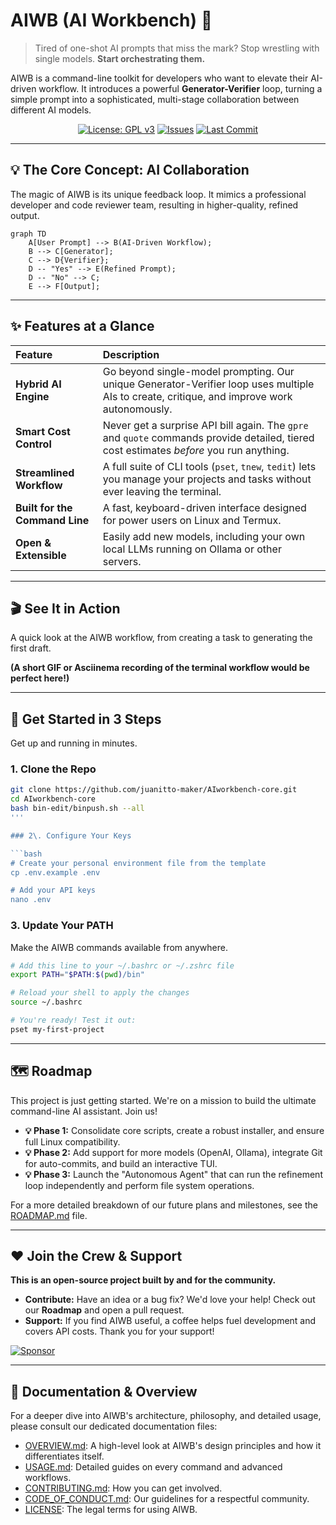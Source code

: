 # AIWB (AI Workbench) 🤖

> Tired of one-shot AI prompts that miss the mark? Stop wrestling with single models. **Start orchestrating them.**

AIWB is a command-line toolkit for developers who want to elevate their AI-driven workflow. It introduces a powerful **Generator-Verifier** loop, turning a simple prompt into a sophisticated, multi-stage collaboration between different AI models.

<div align="center">

[![License: GPL v3](https://img.shields.io/badge/License-GPLv3-blue.svg?style=for-the-badge)](https://www.gnu.org/licenses/gpl-3.0)
[![Issues](https://img.shields.io/github/issues/juanitto-maker/AIworkbench-core?style=for-the-badge&color=brightgreen)](https://github.com/juanitto-maker/AIworkbench-core/issues)
[![Last Commit](https://img.shields.io/github/last-commit/juanitto-maker/AIworkbench-core?style=for-the-badge)](https://github.com/juanitto-maker/AIworkbench-core/commits/main)
</div>

---

## 💡 The Core Concept: AI Collaboration

The magic of AIWB is its unique feedback loop. It mimics a professional developer and code reviewer team, resulting in higher-quality, refined output.

```mermaid
graph TD
    A[User Prompt] --> B(AI-Driven Workflow);
    B --> C[Generator];
    C --> D{Verifier};
    D -- "Yes" --> E(Refined Prompt);
    D -- "No" --> C;
    E --> F[Output];
```

---

## ✨ Features at a Glance

| Feature | Description |
| :--- | :--- |
| **Hybrid AI Engine** | Go beyond single-model prompting. Our unique Generator-Verifier loop uses multiple AIs to create, critique, and improve work autonomously. |
| **Smart Cost Control** | Never get a surprise API bill again. The `gpre` and `quote` commands provide detailed, tiered cost estimates *before* you run anything. |
| **Streamlined Workflow** | A full suite of CLI tools (`pset`, `tnew`, `tedit`) lets you manage your projects and tasks without ever leaving the terminal. |
| **Built for the Command Line** | A fast, keyboard-driven interface designed for power users on Linux and Termux. |
| **Open & Extensible** | Easily add new models, including your own local LLMs running on Ollama or other servers. |

---

## 🎬 See It in Action

A quick look at the AIWB workflow, from creating a task to generating the first draft.

**(A short GIF or Asciinema recording of the terminal workflow would be perfect here\!)**

---

## 🚀 Get Started in 3 Steps

Get up and running in minutes.

### 1\. Clone the Repo

```bash
git clone https://github.com/juanitto-maker/AIworkbench-core.git
cd AIworkbench-core
bash bin-edit/binpush.sh --all
'''

### 2\. Configure Your Keys

```bash
# Create your personal environment file from the template
cp .env.example .env

# Add your API keys
nano .env
```

### 3\. Update Your PATH

Make the AIWB commands available from anywhere.

```bash
# Add this line to your ~/.bashrc or ~/.zshrc file
export PATH="$PATH:$(pwd)/bin"

# Reload your shell to apply the changes
source ~/.bashrc

# You're ready! Test it out:
pset my-first-project
```

---

## 🗺️ Roadmap

This project is just getting started. We're on a mission to build the ultimate command-line AI assistant. Join us!

* **💡 Phase 1:** Consolidate core scripts, create a robust installer, and ensure full Linux compatibility.
* **💡 Phase 2:** Add support for more models (OpenAI, Ollama), integrate Git for auto-commits, and build an interactive TUI.
* **💡 Phase 3:** Launch the "Autonomous Agent" that can run the refinement loop independently and perform file system operations.

For a more detailed breakdown of our future plans and milestones, see the [ROADMAP.md](ROADMAP.md) file.

---

## ❤️ Join the Crew & Support

**This is an open-source project built by and for the community.**

* **Contribute:** Have an idea or a bug fix? We'd love your help! Check out our **Roadmap** and open a pull request.
* **Support:** If you find AIWB useful, a coffee helps fuel development and covers API costs. Thank you for your support!

<a href="https://github.com/sponsors/juanitto-maker">
<img src="https://img.shields.io/static/v1?label=Sponsor&message=%E2%9D%A4&logo=GitHub&color=%23fe8e86" alt="Sponsor">
</a>

---

## 📄 Documentation & Overview

For a deeper dive into AIWB's architecture, philosophy, and detailed usage, please consult our dedicated documentation files:

* [OVERVIEW.md](OVERVIEW.md): A high-level look at AIWB's design principles and how it differentiates itself.
* [USAGE.md](USAGE.md): Detailed guides on every command and advanced workflows.
* [CONTRIBUTING.md](CONTRIBUTING.md): How you can get involved.
* [CODE_OF_CONDUCT.md](CODE_OF_CONDUCT.md): Our guidelines for a respectful community.
* [LICENSE](LICENSE): The legal terms for using AIWB.

